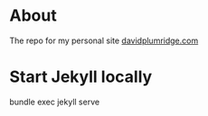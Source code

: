 # About

The repo for my personal site [davidplumridge.com](http://davidplumridge.com)

# Start Jekyll locally

bundle exec jekyll serve